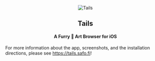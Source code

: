 <p align="center">
  <img src="http://tails.safo.fi/img/icon.png" alt="Tails" />
</p>
<h2 align="center">Tails</h2>
<h4 align="center">A Furry 🦊 Art Browser for iOS</h4>

For more information about the app, screenshots, and the installation directions, please see <a href="https://tails.safo.fi" target="_blank">https://tails.safo.fi</a>!
